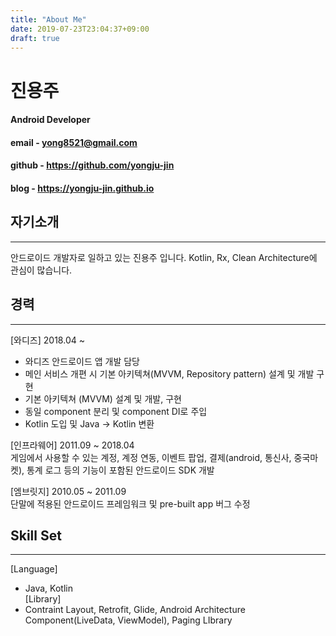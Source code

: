 ```yaml
---
title: "About Me"
date: 2019-07-23T23:04:37+09:00
draft: true
---
```

# 진용주
#### Android Developer
#### email - yong8521@gmail.com  
#### github - https://github.com/yongju-jin
#### blog - https://yongju-jin.github.io
  
  
## 자기소개  
***
안드로이드 개발자로 일하고 있는 진용주 입니다. Kotlin, Rx, Clean Architecture에 관심이 많습니다. 

## 경력
***
[와디즈] 2018.04 ~  
 - 와디즈 안드로이드 앱 개발 담당  
 - 메인 서비스 개편 시 기본 아키텍쳐(MVVM, Repository pattern) 설계 및 개발 구현  
 - 기본 아키텍쳐 (MVVM) 설계 및 개발, 구현  
 - 동일 component 분리 및 component DI로 주입  
 - Kotlin 도입 및 Java → Kotlin 변환  

[인프라웨어] 2011.09 ~ 2018.04  
게임에서 사용할 수 있는 계정, 계정 연동, 이벤트 팝업, 결제(android, 통신사, 중국마켓), 통계 로그 등의 기능이 포함된 안드로이드 SDK 개발  

[엠브릿지] 2010.05 ~ 2011.09  
단말에 적용된 안드로이드 프레임워크 및 pre-built app 버그 수정  

## Skill Set
***
[Language]  
- Java, Kotlin  
[Library]  
- Contraint Layout, Retrofit, Glide,
  Android Architecture Component(LiveData, ViewModel), Paging LIbrary  